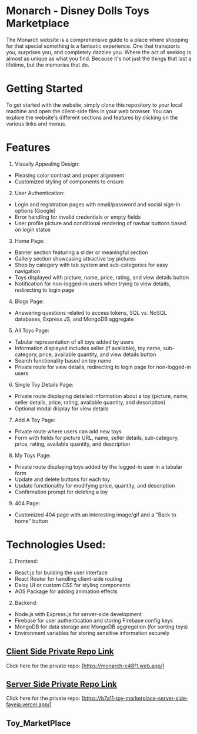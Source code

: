 # Monarch - Disney Dolls Toys Marketplace

The Monarch website is a comprehensive guide to  a place where shopping for that special something is a fantastic experience. One that transports you, surprises you, and completely dazzles you. Where the act of seeking is almost as unique as what you find. Because it's not just the things that last a lifetime, but the memories that do.

# Getting Started

To get started with the  website, simply clone this repository to your local machine and open the client-side files in your web browser. You can explore the website's different sections and features by clicking on the various links and menus.

# Features

1. Visually Appealing Design:

- Pleasing color contrast and proper alignment
- Customized styling of components to ensure 

2. User Authentication:

- Login and registration pages with email/password and social sign-in options (Google)
- Error handling for invalid credentials or empty fields
- User profile picture and conditional rendering of navbar buttons based on login status

3. Home Page:

- Banner section featuring a slider or meaningful section
- Gallery section showcasing attractive toy pictures
- Shop by category with tab system and sub-categories for easy navigation
- Toys displayed with picture, name, price, rating, and view details button
- Notification for non-logged-in users when trying to view details, redirecting to login page

4. Blogs Page:

- Answering questions related to access tokens, SQL vs. NoSQL databases, Express JS, and MongoDB aggregate

5. All Toys Page:

- Tabular representation of all toys added by users
- Information displayed includes seller (if available), toy name, sub-category, price, available quantity, and view details button
- Search functionality based on toy name
- Private route for view details, redirecting to login page for non-logged-in users

6. Single Toy Details Page:

- Private route displaying detailed information about a toy (picture, name, seller details, price, rating, available quantity, and description)
- Optional modal display for view details

7. Add A Toy Page:

- Private route where users can add new toys
- Form with fields for picture URL, name, seller details, sub-category, price, rating, available quantity, and description

8. My Toys Page:

- Private route displaying toys added by the logged-in user in a tabular form
- Update and delete buttons for each toy
- Update functionality for modifying price, quantity, and description
- Confirmation prompt for deleting a toy

9. 404 Page:

- Customized 404 page with an interesting image/gif and a "Back to home" button

# Technologies Used:

1. Frontend:

- React.js for building the user interface
- React Router for handling client-side routing
- Daisy UI or custom CSS for styling components
- AOS Package for adding animation effects 

2. Backend:

- Node.js with Express.js for server-side development
- Firebase for user authentication and storing Firebase config keys
- MongoDB for data storage and MongoDB aggregation (for sorting toys)
- Environment variables for storing sensitive information securely

## [Client Side Private Repo Link](https://monarch-c48f1.web.app/)
Click here for the private repo: [https://monarch-c48f1.web.app/]


## [Server Side Private Repo Link](https://b7a11-toy-marketplace-server-side-fayeja.vercel.app/)
Click here for the private repo: [https://b7a11-toy-marketplace-server-side-fayeja.vercel.app/]

## Toy_MarketPlace
